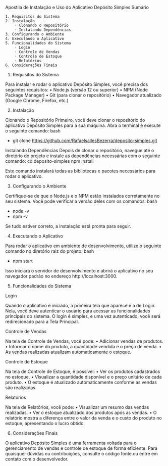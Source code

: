 Apostila de Instalação e Uso do Aplicativo Depósito Simples
Sumário
   
    1. Requisitos do Sistema
    2. Instalação
        ◦ Clonando o Repositório
        ◦ Instalando Dependências
    3. Configurando o Ambiente
    4. Executando o Aplicativo
    5. Funcionalidades do Sistema
        ◦ Login
        ◦ Controle de Vendas
        ◦ Controle de Estoque
        ◦ Relatórios
    6. Considerações Finais

1. Requisitos do Sistema

Para instalar e rodar o aplicativo Depósito Simples, você precisa dos seguintes requisitos:
    • Node.js (versão 12 ou superior)
    • NPM (Node Package Manager)
    • Git (para clonar o repositório)
    • Navegador atualizado (Google Chrome, Firefox, etc.)
    
2. Instalação

Clonando o Repositório
Primeiro, você deve clonar o repositório do aplicativo Depósito Simples para a sua máquina. Abra o terminal e execute o seguinte comando:
bash
- git clone https://github.com/RafaelsallesBezerra/deposito-simples.git

Instalando Dependências
Depois de clonar o repositório, navegue até o diretório do projeto e instale as dependências necessárias com o seguinte comando:
cd deposito-simples
npm install

Este comando instalará todas as bibliotecas e pacotes necessários para rodar o aplicativo. 

3. Configurando o Ambiente

Certifique-se de que o Node.js e o NPM estão instalados corretamente no seu sistema. Você pode verificar a versão deles com os comandos:
bash
- node -v
- npm -v


Se tudo estiver correto, a instalação está pronta para seguir. 

4. Executando o Aplicativo

Para rodar o aplicativo em ambiente de desenvolvimento, utilize o seguinte comando no diretório raiz do projeto:
bash 

- npm start

Isso iniciará o servidor de desenvolvimento e abrirá o aplicativo no seu navegador padrão no endereço http://localhost:3000. 

5. Funcionalidades do Sistema

Login

Quando o aplicativo é iniciado, a primeira tela que aparece é a de Login. Nela, você deve autenticar o usuário para acessar as funcionalidades principais do sistema. O login é simples, e uma vez autenticado, você será redirecionado para a Tela Principal.

Controle de Vendas

Na tela de Controle de Vendas, você pode:
    • Adicionar vendas de produtos.
    • Informar o nome do produto, a quantidade vendida e o preço de venda.
    • As vendas realizadas atualizam automaticamente o estoque.

Controle de Estoque

Na tela de Controle de Estoque, é possível:
    • Ver os produtos cadastrados no estoque.
    • Visualizar a quantidade disponível e o preço unitário de cada produto.
    • O estoque é atualizado automaticamente conforme as vendas são realizadas.

Relatórios

Na tela de Relatórios, você pode:
    • Visualizar um resumo das vendas realizadas.
    • Ver o estoque atualizado dos produtos após as vendas.
    • O relatório mostra a diferença entre o valor da venda e o custo do produto no estoque, apresentando o lucro obtido.

6. Considerações Finais

O aplicativo Depósito Simples é uma ferramenta voltada para o gerenciamento de vendas e controle de estoque de forma eficiente. Para quaisquer dúvidas ou contribuições, consulte o código fonte ou entre em contato com o desenvolvedor.
